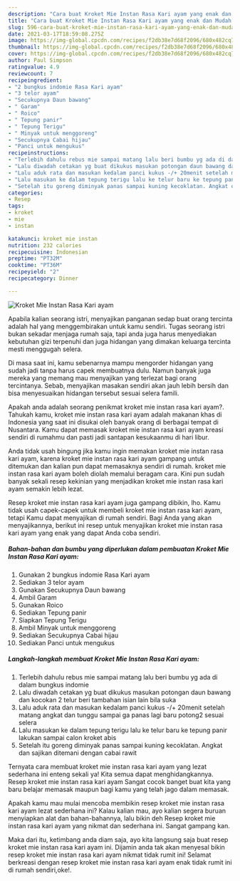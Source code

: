 ```yaml
---
description: "Cara buat Kroket Mie Instan Rasa Kari ayam yang enak dan Mudah Dibuat"
title: "Cara buat Kroket Mie Instan Rasa Kari ayam yang enak dan Mudah Dibuat"
slug: 596-cara-buat-kroket-mie-instan-rasa-kari-ayam-yang-enak-dan-mudah-dibuat
date: 2021-03-17T18:59:08.275Z
image: https://img-global.cpcdn.com/recipes/f2db38e7d68f2096/680x482cq70/kroket-mie-instan-rasa-kari-ayam-foto-resep-utama.jpg
thumbnail: https://img-global.cpcdn.com/recipes/f2db38e7d68f2096/680x482cq70/kroket-mie-instan-rasa-kari-ayam-foto-resep-utama.jpg
cover: https://img-global.cpcdn.com/recipes/f2db38e7d68f2096/680x482cq70/kroket-mie-instan-rasa-kari-ayam-foto-resep-utama.jpg
author: Paul Simpson
ratingvalue: 4.9
reviewcount: 7
recipeingredient:
- "2 bungkus indomie Rasa Kari ayam"
- "3 telor ayam"
- "Secukupnya Daun bawang"
- " Garam"
- " Roico"
- " Tepung panir"
- " Tepung Terigu"
- " Minyak untuk menggoreng"
- "Secukupnya Cabai hijau"
- "Panci untuk mengukus"
recipeinstructions:
- "Terlebih dahulu rebus mie sampai matang lalu beri bumbu yg ada di dalam bungkus indomie"
- "Lalu diwadah cetakan yg buat dikukus masukan potongan daun bawang dan kocokan 2 telur beri tambahan isian lain bila suka"
- "Lalu aduk rata dan masukan kedalam panci kukus -/+ 20menit setelah matang angkat dan tunggu sampai ga panas lagi baru potong2 sesuai selera"
- "Lalu masukan ke dalam tepung terigu lalu ke telur baru ke tepung panir lakukan sampai calon kroket abis"
- "Setelah itu goreng diminyak panas sampai kuning kecoklatan. Angkat dan sajikan ditemani dengan cabai rawit"
categories:
- Resep
tags:
- kroket
- mie
- instan

katakunci: kroket mie instan 
nutrition: 232 calories
recipecuisine: Indonesian
preptime: "PT32M"
cooktime: "PT36M"
recipeyield: "2"
recipecategory: Dinner

---
```



![Kroket Mie Instan Rasa Kari ayam](https://img-global.cpcdn.com/recipes/f2db38e7d68f2096/680x482cq70/kroket-mie-instan-rasa-kari-ayam-foto-resep-utama.jpg)

Apabila kalian seorang istri, menyajikan panganan sedap buat orang tercinta adalah hal yang menggembirakan untuk kamu sendiri. Tugas seorang istri bukan sekadar menjaga rumah saja, tapi anda juga harus menyediakan kebutuhan gizi terpenuhi dan juga hidangan yang dimakan keluarga tercinta mesti menggugah selera.

Di masa  saat ini, kamu sebenarnya mampu mengorder hidangan yang sudah jadi tanpa harus capek membuatnya dulu. Namun banyak juga mereka yang memang mau menyajikan yang terlezat bagi orang tercintanya. Sebab, menyajikan masakan sendiri akan jauh lebih bersih dan bisa menyesuaikan hidangan tersebut sesuai selera famili. 



Apakah anda adalah seorang penikmat kroket mie instan rasa kari ayam?. Tahukah kamu, kroket mie instan rasa kari ayam adalah makanan khas di Indonesia yang saat ini disukai oleh banyak orang di berbagai tempat di Nusantara. Kamu dapat memasak kroket mie instan rasa kari ayam kreasi sendiri di rumahmu dan pasti jadi santapan kesukaanmu di hari libur.

Anda tidak usah bingung jika kamu ingin memakan kroket mie instan rasa kari ayam, karena kroket mie instan rasa kari ayam gampang untuk ditemukan dan kalian pun dapat memasaknya sendiri di rumah. kroket mie instan rasa kari ayam boleh diolah memalui beragam cara. Kini pun sudah banyak sekali resep kekinian yang menjadikan kroket mie instan rasa kari ayam semakin lebih lezat.

Resep kroket mie instan rasa kari ayam juga gampang dibikin, lho. Kamu tidak usah capek-capek untuk membeli kroket mie instan rasa kari ayam, tetapi Kamu dapat menyajikan di rumah sendiri. Bagi Anda yang akan menyajikannya, berikut ini resep untuk menyajikan kroket mie instan rasa kari ayam yang enak yang dapat Anda coba sendiri.

<!--inarticleads1-->

##### Bahan-bahan dan bumbu yang diperlukan dalam pembuatan Kroket Mie Instan Rasa Kari ayam:

1. Gunakan 2 bungkus indomie Rasa Kari ayam
1. Sediakan 3 telor ayam
1. Gunakan Secukupnya Daun bawang
1. Ambil  Garam
1. Gunakan  Roico
1. Sediakan  Tepung panir
1. Siapkan  Tepung Terigu
1. Ambil  Minyak untuk menggoreng
1. Sediakan Secukupnya Cabai hijau
1. Sediakan Panci untuk mengukus




<!--inarticleads2-->

##### Langkah-langkah membuat Kroket Mie Instan Rasa Kari ayam:

1. Terlebih dahulu rebus mie sampai matang lalu beri bumbu yg ada di dalam bungkus indomie
1. Lalu diwadah cetakan yg buat dikukus masukan potongan daun bawang dan kocokan 2 telur beri tambahan isian lain bila suka
1. Lalu aduk rata dan masukan kedalam panci kukus -/+ 20menit setelah matang angkat dan tunggu sampai ga panas lagi baru potong2 sesuai selera
1. Lalu masukan ke dalam tepung terigu lalu ke telur baru ke tepung panir lakukan sampai calon kroket abis
1. Setelah itu goreng diminyak panas sampai kuning kecoklatan. Angkat dan sajikan ditemani dengan cabai rawit




Ternyata cara membuat kroket mie instan rasa kari ayam yang lezat sederhana ini enteng sekali ya! Kita semua dapat menghidangkannya. Resep kroket mie instan rasa kari ayam Sangat cocok banget buat kita yang baru belajar memasak maupun bagi kamu yang telah jago dalam memasak.

Apakah kamu mau mulai mencoba membikin resep kroket mie instan rasa kari ayam lezat sederhana ini? Kalau kalian mau, ayo kalian segera buruan menyiapkan alat dan bahan-bahannya, lalu bikin deh Resep kroket mie instan rasa kari ayam yang nikmat dan sederhana ini. Sangat gampang kan. 

Maka dari itu, ketimbang anda diam saja, ayo kita langsung saja buat resep kroket mie instan rasa kari ayam ini. Dijamin anda tak akan menyesal bikin resep kroket mie instan rasa kari ayam nikmat tidak rumit ini! Selamat berkreasi dengan resep kroket mie instan rasa kari ayam enak tidak rumit ini di rumah sendiri,oke!.

